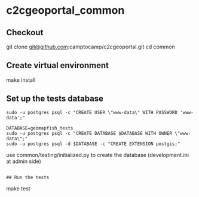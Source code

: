 # c2cgeoportal_common

## Checkout

git clone git@github.com:camptocamp/c2cgeoportal.git
cd common

## Create virtual environment

make install

## Set up the tests database

```
sudo -u postgres psql -c "CREATE USER \"www-data\" WITH PASSWORD 'www-data';"

DATABASE=geomapfish_tests
sudo -u postgres psql -c "CREATE DATABASE $DATABASE WITH OWNER \"www-data\";"
sudo -u postgres psql -d $DATABASE -c "CREATE EXTENSION postgis;"

```

use common/testing/initialized.py to create the database (development.ini at admin side)

```

## Run the tests

```

make test

```

```
